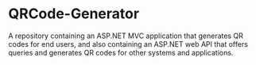 # QRCode-Generator
A repository containing an ASP.NET MVC application that generates QR codes for end users, and also containing an ASP.NET web API that offers queries and generates QR codes for other systems and applications.
